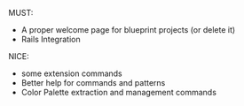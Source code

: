 MUST:
* A proper welcome page for blueprint projects (or delete it)
* Rails Integration

NICE:
* some extension commands
* Better help for commands and patterns
* Color Palette extraction and management commands


